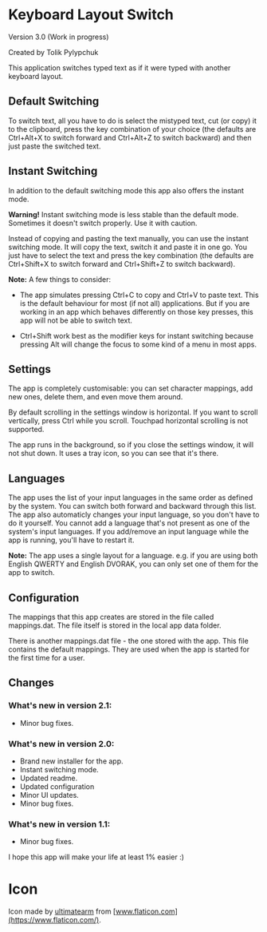 # Keyboard Layout Switch

Version 3.0 (Work in progress)

Created by Tolik Pylypchuk

This application switches typed text
as if it were typed with another keyboard layout.

## Default Switching

To switch text, all you have to do is select the mistyped text,
cut (or copy) it to the clipboard, press the key combination
of your choice (the defaults are Ctrl+Alt+X to switch forward
and Ctrl+Alt+Z to switch backward) and then just paste
the switched text.

## Instant Switching

In addition to the default switching mode this app also
offers the instant mode.

**Warning!**
Instant switching mode is less stable than the default mode.
Sometimes it doesn't switch properly. Use it with caution.

Instead of copying and pasting the text manually, you can
use the instant switching mode. It will copy the text, switch it
and paste it in one go. You just have to select the text and
press the key combination (the defaults are Ctrl+Shift+X
to switch forward and Ctrl+Shift+Z to switch backward).

**Note:** A few things to consider:

- The app simulates pressing Ctrl+C to copy
and Ctrl+V to paste text. This is the default
behaviour for most (if not all) applications.
But if you are working in an app which behaves
differently on those key presses, this app will
not be able to switch text.

- Ctrl+Shift work best as the modifier keys for instant
switching because pressing Alt will change the focus
to some kind of a menu in most apps.

## Settings

The app is completely customisable:
you can set character mappings, add new ones, delete them,
and even move them around.

By default scrolling in the settings window is horizontal.
If you want to scroll vertically, press Ctrl while you scroll.
Touchpad horizontal scrolling is not supported.

The app runs in the background, so if you close
the settings window, it will not shut down.
It uses a tray icon, so you can see that it's there.

## Languages

The app uses the list of your input languages in the same order
as defined by the system. You can switch both forward
and backward through this list. The app also automaticly
changes your input language, so you don't have to do it yourself.
You cannot add a language that's not present as one of
the system's input languages.
If you add/remove an input language while the app is running,
you'll have to restart it.

**Note:** The app uses a single layout for a language.
e.g. if you are using both English QWERTY and English DVORAK,
you can only set one of them for the app to switch.

## Configuration

The mappings that this app creates are stored in the
file called mappings.dat. The file itself is stored in the
local app data folder.

There is another mappings.dat file - the one stored with the
app. This file contains the default mappings. They are used
when the app is started for the first time for a user.

## Changes

### What's new in version 2.1:

- Minor bug fixes.

### What's new in version 2.0:

- Brand new installer for the app.
- Instant switching mode.
- Updated readme.
- Updated configuration
- Minor UI updates.
- Minor bug fixes.

### What's new in version 1.1:

- Minor bug fixes.

I hope this app will make your life at least 1% easier :)

# Icon

Icon made by [ultimatearm](https://www.flaticon.com/authors/ultimatearm)
from [www.flaticon.com](https://www.flaticon.com/).

